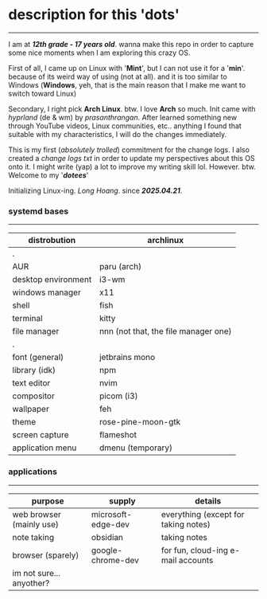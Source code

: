 # description for this 'dots'
---
I am at ***12th grade - 17 years old***. wanna make this repo in order to capture some nice moments when I am exploring this crazy OS.

First of all, I came up on Linux with '**Mint**', but I can not use it for a '**min**'. because of its weird way of using (not at all). and it is too similar to Windows (**Windows**, yeh, that is the main reason that I make me want to switch toward Linux)

Secondary, I right pick **Arch Linux**. btw. I love **Arch** so much. Init came with *hyprland* (de & wm) by *prasanthrangan*. After learned something new through YouTube videos, Linux communities, etc.. anything I found that suitable with my characteristics, I will do the changes immediately. 

This is my first (*absolutely trolled*) commitment for the change logs. I also created a *change logs txt* in order to update my perspectives about this OS onto it. I might write (yap) a lot to improve my writing skill lol. However. btw. Welcome to my '***dotees***'

Initializing Linux-ing. *Long Hoang*. since ***2025.04.21***.
### systemd bases
---

| distrobution        | archlinux                            |
| ------------------- | ------------------------------------ |
| .                   |                                      |
| AUR                 | paru (arch)                          |
| desktop environment | i3-wm                                |
| windows manager     | x11                                  |
| shell               | fish                                 |
| terminal            | kitty                                |
| file manager        | nnn (not that, the file manager one) |
| .                   |                                      |
| font (general)      | jetbrains mono                       |
| library (idk)       | npm                                  |
| text editor         | nvim                                 |
| compositor          | picom (i3)                           |
| wallpaper           | feh                                  |
| theme               | rose-pine-moon-gtk                   |
| screen capture      | flameshot                            |
| application menu    | dmenu (temporary)                    |



### applications
---

| purpose                  | supply             | details                              |
| ------------------------ | ------------------ | ------------------------------------ |
| web browser (mainly use) | microsoft-edge-dev | everything (except for taking notes) |
| note taking              | obsidian           | taking notes                         |
| browser (sparely)        | google-chrome-dev  | for fun, cloud-ing e-mail accounts   |
| im not sure... anyother? |                    |                                      |
